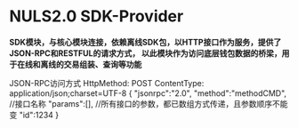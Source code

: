 # NULS2.0 SDK-Provider

**SDK模块，与核心模块连接，依赖离线SDK包，以HTTP接口作为服务，提供了JSON-RPC和RESTFUL的请求方式，
以此模块作为访问底层钱包数据的桥梁，用于在线和离线的交易组装、查询等功能**


JSON-RPC访问方式
    HttpMethod: POST
    ContentType: application/json;charset=UTF-8
    {
        "jsonrpc":"2.0",
        "method":"methodCMD",		//接口名称
        "params":[],				//所有接口的参数，都已数组方式传递，且参数顺序不能变
        "id":1234
    }
